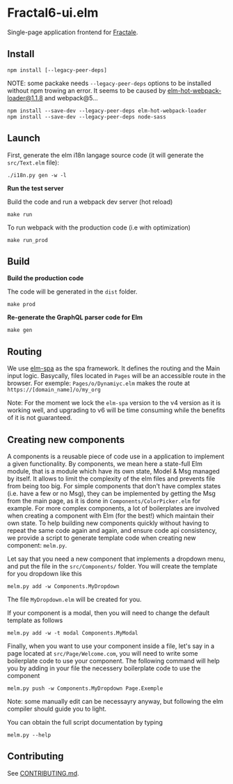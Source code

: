 # Fractal6-ui.elm

Single-page application frontend for [Fractale](https://fractale.co).


## Install

    npm install [--legacy-peer-deps]


NOTE: some packake needs `--legacy-peer-deps` options to be installed without npm trowing an error.
      It seems to be caused by elm-hot-webpack-loader@1.1.8 and webpack@5...

    npm install --save-dev --legacy-peer-deps elm-hot-webpack-loader
    npm install --save-dev --legacy-peer-deps node-sass


## Launch

First, generate the elm i18n langage source code (it will generate the `src/Text.elm` file): 

    ./i18n.py gen -w -l

**Run the test server**

Build the code and run a webpack dev server (hot reload)

    make run

To run webpack with the production code (i.e with optimization)

    make run_prod


## Build

**Build the production code**

The code will be generated in the `dist` folder.

    make prod


**Re-generate the GraphQL parser code for Elm**

    make gen


## Routing

We use [elm-spa](https://www.elm-spa.dev/) as the spa framework. It defines the routing and the Main input logic. Basycally, files located in `Pages` will be an accessible route in the browser. 
For exemple: `Pages/o/Dynamiyc.elm` makes the route at `https://[domain_name]/o/my_org`

Note: For the moment we lock the `elm-spa` version to the v4 version as it is working well, and upgrading to v6 will be time consuming while the benefits of it is not guaranteed.

## Creating new components

A components is a reusable piece of code use in a application to implement a given functionality.
By components, we mean here a state-full Elm module, that is a module which have its own state, Model & Msg managed by itself. It allows to limit the complexity of the elm files and prevents file from being too big.
For simple components that don't have complex states (i.e. have a few or no Msg), they can be implemented by getting the Msg from the main page, as it is done
in `Components/ColorPicker.elm` for example.
For more complex components, a lot of boilerplates are involved when creating a component with Elm (for the best!) which maintain their own state.
To help building new components quickly without having to repeat the same code again and again, and ensure code api consistency,
we provide a script to generate template code when creating new component:  `melm.py`.

Let say that you need a new component that implements a dropdown menu, and put the file in the `src/Components/` folder.
You will create the template for you dropdown like this

    melm.py add -w Components.MyDropdown

The file `MyDropdown.elm` will be created for you.

If your component is a modal, then you will need to change the default template as follows

    melm.py add -w -t modal Components.MyModal


Finally, when you want to use your component inside a file, let's say in a page located at `src/Page/Welcome.com`, you will need to write some boilerplate code to use your component. The following command will help you by adding in your file the necessery boilerplate code to use the component

    melm.py push -w Components.MyDropdown Page.Exemple

Note: some manually edit can be necessayry anyway, but following the elm compiler should guide you to light.

You can obtain the full script documentation by typing

    melm.py --help


## Contributing

See [CONTRIBUTING.md](CONTRIBUTING.md).
